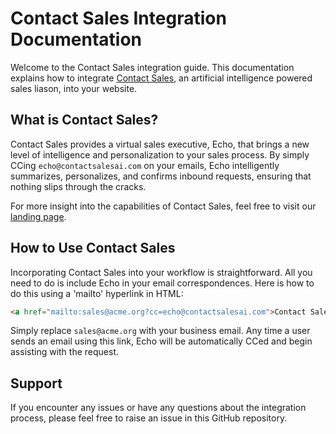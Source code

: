 # Contact Sales Integration Documentation

Welcome to the Contact Sales integration guide. This documentation explains how to integrate [Contact Sales](https://contactsalesai.com), an artificial intelligence powered sales liason, into your website.

## What is Contact Sales?

Contact Sales provides a virtual sales executive, Echo, that brings a new level of intelligence and personalization to your sales process. By simply CCing `echo@contactsalesai.com` on your emails, Echo intelligently summarizes, personalizes, and confirms inbound requests, ensuring that nothing slips through the cracks.

For more insight into the capabilities of Contact Sales, feel free to visit our [landing page](https://contactsalesai.com).

## How to Use Contact Sales

Incorporating Contact Sales into your workflow is straightforward. All you need to do is include Echo in your email correspondences. Here is how to do this using a 'mailto' hyperlink in HTML:

```html
<a href="mailto:sales@acme.org?cc=echo@contactsalesai.com">Contact Sales</a>
```

Simply replace `sales@acme.org` with your business email. Any time a user sends an email using this link, Echo will be automatically CCed and begin assisting with the request.

## Support

If you encounter any issues or have any questions about the integration process, please feel free to raise an issue in this GitHub repository.
